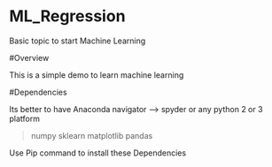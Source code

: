 # ML_Regression
Basic topic to start Machine Learning 

#Overview

This is a simple demo to learn machine learning 

#Dependencies
 
 Its better to have Anaconda navigator --> spyder  or any python 2 or 3
 platform
 
 
 > numpy
 > sklearn
 > matplotlib
 > pandas 
 
 Use Pip command to install  these Dependencies
  

